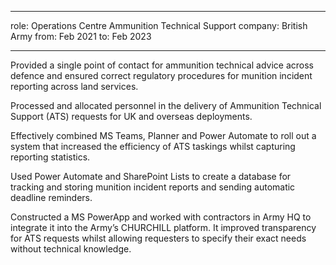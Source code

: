 ___
role: Operations Centre Ammunition Technical Support
company: British Army
from: Feb 2021
to: Feb 2023
___

Provided a single point of contact for ammunition technical advice across defence and ensured correct regulatory procedures for munition incident reporting across land services.

Processed and allocated personnel in the delivery of Ammunition Technical Support (ATS) requests for UK and overseas deployments.

Effectively combined MS Teams, Planner and Power Automate to roll out a system that increased the efficiency of ATS taskings whilst capturing reporting statistics.

Used Power Automate and SharePoint Lists to create a database for tracking and storing munition incident reports and sending automatic deadline reminders.

Constructed a MS PowerApp and worked with contractors in Army HQ to integrate it into the Army’s CHURCHILL platform. It improved transparency for ATS requests whilst allowing requesters to specify their exact needs without technical knowledge.
